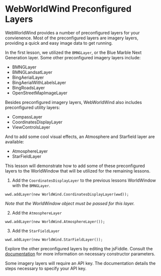 <style>
    iframe {
        width: 100 vw;
        height: 700px;
    }    
</style>
# WebWorldWind Preconfigured Layers

WebWorldWind provides a number of preconfigured layers for your convienence. Most of the preconfigured layers are imagery layers, providing a quick and easy image data to get running.

In the first lesson, we utilized the `BMNGLayer`, or the Blue Marble Next Generation layer. Some other preconfigured imagery layers include:

- BMNGLayer
- BMNGLandsatLayer
- BingAerialLayer
- BingAerialWithLabelsLayer
- BingRoadsLayer
- OpenStreetMapImageLayer

Besides preconfigured imagery layers, WebWorldWind also includes preconfigured utility layers:

- CompassLayer
- CoordinatesDisplayLayer
- ViewControlsLayer

And to add some cool visual effects, an Atmosphere and Starfield layer are available:

- AtmosphereLayer
- StarFieldLayer

This lesson will demonstrate how to add some of these preconfigured layers to the WorldWindow that will be utilized for the remaining lessons.

1. Add the `CoordinatesDisplayLayer` to the previous lessons WorldWindow with the `BMNGLayer`.

```
wwd.addLayer(new WorldWind.CoordinatesDisplayLayer(wwd));
```
_Note that the WorldWindow object must be passed for this layer._


2. Add the `AtmosphereLayer`

```
wwd.addLayer(new WorldWind.AtmosphereLayer());
```

3. Add the `StarFieldLayer`

```
wwd.addLayer(new WorldWind.StarFieldLayer());
```

<script async src="//jsfiddle.net/hjatdgbz/1/embed/"></script>

Explore the other preconfigured layers by editing the jsFiddle. Consult the [documentation](https://nasaworldwind.github.io/WebWorldWind/) for more information on necessary constructor parameters.

Some imagery layers will require an API key. The documentation details the steps necessary to specify your API key.